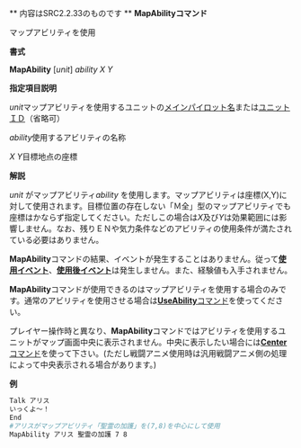 ** 内容はSRC2.2.33のものです **
**MapAbilityコマンド**

マップアビリティを使用

**書式**

**MapAbility** [*unit*] *ability X Y*

**指定項目説明**

*unit*マップアビリティを使用するユニットの[メインパイロット名](メインパイロット名.md)または[ユニットＩＤ](ユニットＩＤ.md)（省略可）

*ability*使用するアビリティの名称

*X Y*目標地点の座標

**解説**

*unit* がマップアビリティ*ability* を使用します。マップアビリティは座標(X,Y)に対して使用されます。目標位置の存在しない「Ｍ全」型のマップアビリティでも座標はかならず指定してください。ただしこの場合は*X*及び*Y*は効果範囲には影響しません。なお、残りＥＮや気力条件などのアビリティの使用条件が満たされている必要はありません。

**MapAbility**コマンドの結果、イベントが発生することはありません。従って[**使用イベント**](使用イベント.md)、[**使用後イベント**](使用後イベント.md)は発生しません。また、経験値も入手されません。

**MapAbility**コマンドが使用できるのはマップアビリティを使用する場合のみです。通常のアビリティを使用させる場合は[**UseAbility**コマンド](UseAbilityコマンド.md)を使ってください。

プレイヤー操作時と異なり、**MapAbility**コマンドではアビリティを使用するユニットがマップ画面中央に表示されません。中央に表示したい場合には[**Center**コマンド](Centerコマンド.md)を使って下さい。(ただし戦闘アニメ使用時は汎用戦闘アニメ側の処理によって中央表示される場合があります。)

**例**
```sh
Talk アリス
いっくよ～！
End
#アリスがマップアビリティ「聖霊の加護」を(7,8)を中心にして使用
MapAbility アリス 聖霊の加護 7 8
```


